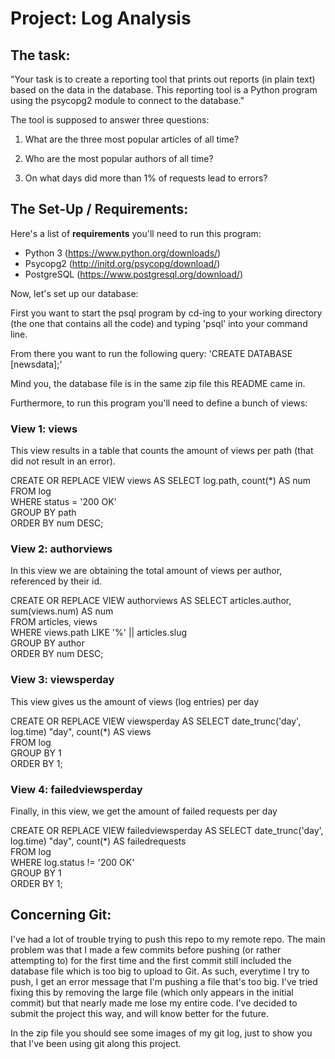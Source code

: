 # Project: Log Analysis

## The task:

"Your task is to create a reporting tool that prints out reports (in plain text) based on the data in the database. This reporting tool is a Python program using the psycopg2 module to connect to the database."

The tool is supposed to answer three questions:

1. What are the three most popular articles of all time?

2. Who are the most popular authors of all time?

3. On what days did more than 1% of requests lead to errors?


## The Set-Up / Requirements:

Here's a list of <b>requirements</b> you'll need to run this program:

- Python 3 (https://www.python.org/downloads/)
- Psycopg2 (http://initd.org/psycopg/download/)
- PostgreSQL (https://www.postgresql.org/download/)

Now, let's set up our database:

First you want to start the psql program by cd-ing to your working directory (the one that contains all the code) and typing 'psql' into your command line.

From there you want to run the following query:
'CREATE DATABASE [newsdata];'

Mind you, the database file is in the same zip file this README came in.


Furthermore, to run this program you'll need to define a bunch of views:

### View 1: views

This view results in a table that counts the amount of views per
path (that did not result in an error).

CREATE OR REPLACE VIEW views AS SELECT log.path, count(*) AS num <br>
FROM log <br>
WHERE status = '200 OK' <br>
GROUP BY path <br>
ORDER BY num DESC;


### View 2: authorviews

In this view we are obtaining the total amount of views per author, referenced by their id.

CREATE OR REPLACE VIEW authorviews AS SELECT articles.author, sum(views.num) AS num <br>
FROM articles, views <br>
WHERE views.path LIKE '%' || articles.slug <br>
GROUP BY author <br>
ORDER BY num DESC;

### View 3: viewsperday

This view gives us the amount of views (log entries) per day

CREATE OR REPLACE VIEW viewsperday AS SELECT date_trunc('day', log.time) "day", count(*) AS views <br>
FROM log <br>
GROUP BY 1 <br>
ORDER BY 1;

### View 4: failedviewsperday

Finally, in this view, we get the amount of failed requests per day

CREATE OR REPLACE VIEW failedviewsperday AS SELECT date_trunc('day', log.time) "day", count(*) AS failedrequests <br>
FROM log <br>
WHERE log.status != '200 OK' <br>
GROUP BY 1 <br>
ORDER BY 1;

## Concerning Git:

I've had a lot of trouble trying to push this repo to my remote repo. The main problem was that I made a few commits before pushing (or rather attempting to) for the first time and the first commit still included the database file which is too big to upload to Git.
As such, everytime I try to push, I get an error message that I'm pushing a file that's too big.
I've tried fixing this by removing the large file (which only appears in the initial commit) but that nearly made me lose my entire code.
I've decided to submit the project this way, and will know better for the future.

In the zip file you should see some images of my git log, just to show you that I've been using git along this project.
